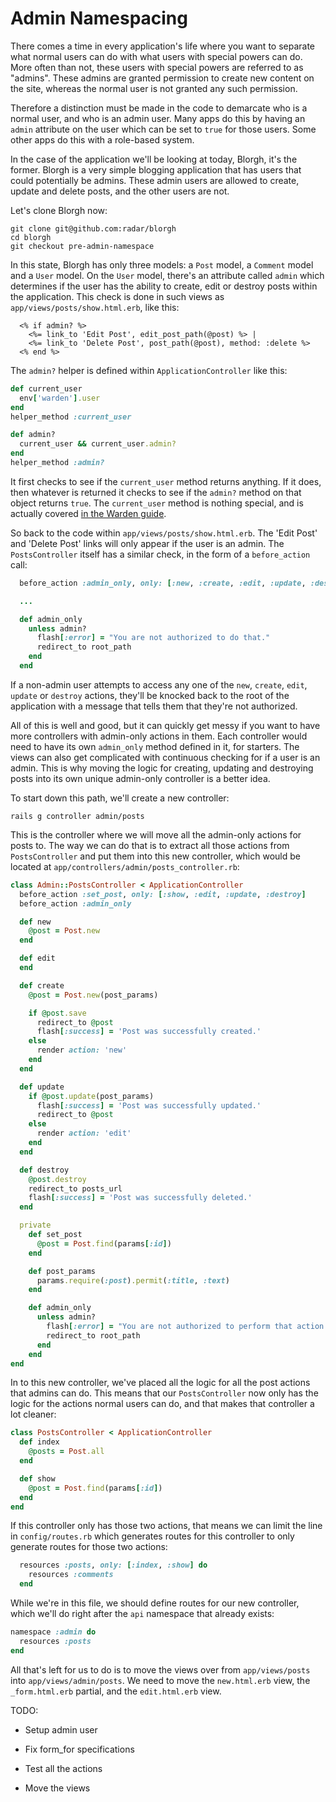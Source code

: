 # Admin Namespacing

There comes a time in every application's life where you want to separate what normal users can do with what users with special powers can do. More often than not, these users with special powers are referred to as "admins". These admins are granted permission to create new content on the site, whereas the normal user is not granted any such permission.

Therefore a distinction must be made in the code to demarcate who is a normal user, and who is an admin user. Many apps do this by having an `admin` attribute on the user which can be set to `true` for those users. Some other apps do this with a role-based system.

In the case of the application we'll be looking at today, Blorgh, it's the former. Blorgh is a very simple blogging application that has users that could potentially be admins. These admin users are allowed to create, update and delete posts, and the other users are not.

Let's clone Blorgh now:

    git clone git@github.com:radar/blorgh
    cd blorgh
    git checkout pre-admin-namespace

In this state, Blorgh has only three models: a `Post` model, a `Comment` model and a `User` model. On the `User` model, there's an attribute called `admin` which determines if the user has the ability to create, edit or destroy posts within the application. This check is done in such views as `app/views/posts/show.html.erb`, like this:

```erb
  <% if admin? %>
    <%= link_to 'Edit Post', edit_post_path(@post) %> |
    <%= link_to 'Delete Post', post_path(@post), method: :delete %>
  <% end %>
```

The `admin?` helper is defined within `ApplicationController` like this:

```ruby
def current_user
  env['warden'].user
end
helper_method :current_user

def admin?
  current_user && current_user.admin?
end
helper_method :admin?
```

It first checks to see if the `current_user` method returns anything. If it does, then whatever is returned it checks to see if the `admin?` method on that object returns `true`. The `current_user` method is nothing special, and is actually covered [in the Warden guide](https://github.com/radar/guides/blob/master/warden.markdown).

So back to the code within `app/views/posts/show.html.erb`. The 'Edit Post' and 'Delete Post' links will only appear if the user is an admin. The `PostsController` itself has a similar check, in the form of a `before_action` call:

```ruby
  before_action :admin_only, only: [:new, :create, :edit, :update, :destroy]

  ...

  def admin_only
    unless admin?
      flash[:error] = "You are not authorized to do that."
      redirect_to root_path
    end
  end
```

If a non-admin user attempts to access any one of the `new`, `create`, `edit`, `update` or `destroy` actions, they'll be knocked back to the root of the application with a message that tells them that they're not authorized.

All of this is well and good, but it can quickly get messy if you want to have more controllers with admin-only actions in them. Each controller would need to have its own `admin_only` method defined in it, for starters. The views can also get complicated with continuous checking for if a user is an admin. This is why moving the logic for creating, updating and destroying posts into its own unique admin-only controller is a better idea.

To start down this path, we'll create a new controller:

```
rails g controller admin/posts
```

This is the controller where we will move all the admin-only actions for posts to. The way we can do that is to extract all those actions from `PostsController` and put them into this new controller, which would be located at `app/controllers/admin/posts_controller.rb`:

```ruby
class Admin::PostsController < ApplicationController
  before_action :set_post, only: [:show, :edit, :update, :destroy]
  before_action :admin_only

  def new
    @post = Post.new
  end

  def edit
  end

  def create
    @post = Post.new(post_params)

    if @post.save
      redirect_to @post
      flash[:success] = 'Post was successfully created.'
    else
      render action: 'new'
    end
  end

  def update
    if @post.update(post_params)
      flash[:success] = 'Post was successfully updated.'
      redirect_to @post
    else
      render action: 'edit'
    end
  end

  def destroy
    @post.destroy
    redirect_to posts_url
    flash[:success] = 'Post was successfully deleted.'
  end

  private
    def set_post
      @post = Post.find(params[:id])
    end

    def post_params
      params.require(:post).permit(:title, :text)
    end

    def admin_only
      unless admin?
        flash[:error] = "You are not authorized to perform that action."
        redirect_to root_path
      end
    end
end
```

In to this new controller, we've placed all the logic for all the post actions that admins can do. This means that our `PostsController` now only has the logic for the actions normal users can do, and that makes that controller a lot cleaner:

```ruby
class PostsController < ApplicationController
  def index
    @posts = Post.all
  end

  def show
    @post = Post.find(params[:id])
  end
end
```

If this controller only has those two actions, that means we can limit the line in `config/routes.rb` which generates routes for this controller to only generate routes for those two actions:

```ruby
  resources :posts, only: [:index, :show] do
    resources :comments
  end
```

While we're in this file, we should define routes for our new controller, which we'll do right after the `api` namespace that already exists:

```ruby
namespace :admin do
  resources :posts
end
```

All that's left for us to do is to move the views over from `app/views/posts` into `app/views/admin/posts`. We need to move the `new.html.erb` view, the `_form.html.erb` partial, and the `edit.html.erb` view.


TODO:
* Setup admin user
* Fix form_for specifications
* Test all the actions

* Move the views

